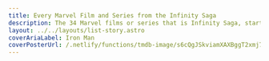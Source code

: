 ```yaml
---
title: Every Marvel Film and Series from the Infinity Saga
description: The 34 Marvel films or series that is Infinity Saga, starting with Iron-Man
layout: ../../layouts/list-story.astro
coverAriaLabel: Iron Man
coverPosterUrl: /.netlify/functions/tmdb-image/s6cQgJSkviamXAXBggT2xmj7JiG.webp?transparent=0
---
```


